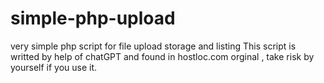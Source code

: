 # simple-php-upload
very simple php script for file upload storage and listing
This script is writted by help of chatGPT and found in hostloc.com orginal , take risk by yourself if you use it.
